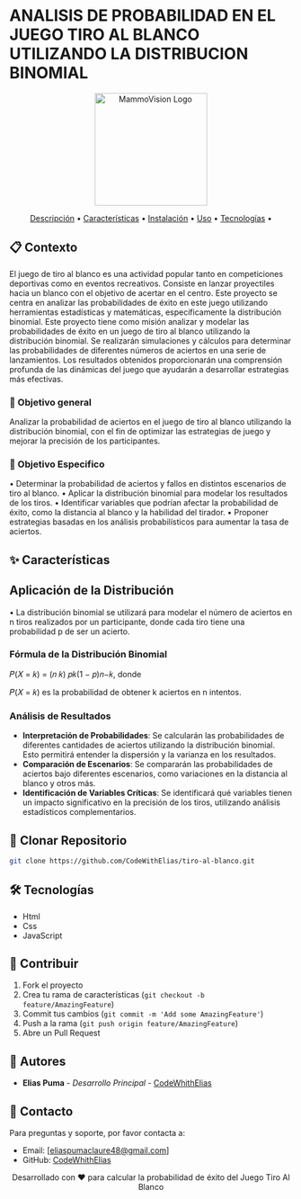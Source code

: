 # ANALISIS DE PROBABILIDAD EN EL JUEGO TIRO AL BLANCO UTILIZANDO LA DISTRIBUCION BINOMIAL

<div align="center">
  <img src="assets/logo.png" alt="MammoVision Logo" width="200"/>
  <br>
  <p>
    <a href="#descripción">Descripción</a> •
    <a href="#características">Características</a> •
    <a href="#instalación">Instalación</a> •
    <a href="#uso">Uso</a> •
    <a href="#tecnologías">Tecnologías</a> •
  </p>
</div>

## 📋 Contexto

El juego de tiro al blanco es una actividad popular tanto en competiciones deportivas como en
eventos recreativos. Consiste en lanzar proyectiles hacia un blanco con el objetivo de acertar en
el centro. Este proyecto se centra en analizar las probabilidades de éxito en este juego
utilizando herramientas estadísticas y matemáticas, específicamente la distribución binomial.
Este proyecto tiene como misión analizar y modelar las probabilidades de éxito en un juego de
tiro al blanco utilizando la distribución binomial. Se realizarán simulaciones y cálculos para
determinar las probabilidades de diferentes números de aciertos en una serie de lanzamientos.
Los resultados obtenidos proporcionarán una comprensión profunda de las dinámicas del juego
que ayudarán a desarrollar estrategias más efectivas.


### 🎯 Objetivo general

Analizar la probabilidad de aciertos en el juego de tiro al blanco utilizando la distribución
binomial, con el fin de optimizar las estrategias de juego y mejorar la precisión de los
participantes.

### 🎯 Objetivo Especifico

• Determinar la probabilidad de aciertos y fallos en distintos escenarios de tiro al blanco.
• Aplicar la distribución binomial para modelar los resultados de los tiros.
• Identificar variables que podrían afectar la probabilidad de éxito, como la distancia al blanco y
la habilidad del tirador.
• Proponer estrategias basadas en los análisis probabilísticos para aumentar la tasa de aciertos.


## ✨ Características

## Aplicación de la Distribución

• La distribución binomial se utilizará para modelar el número de aciertos en n tiros
realizados por un participante, donde cada tiro tiene una probabilidad p de ser un
acierto.

### Fórmula de la Distribución Binomial

𝑃(𝑋 = 𝑘) = (𝑛 𝑘) 𝑝𝑘(1 − 𝑝)𝑛−𝑘, donde

𝑃(𝑋 = 𝑘) es la probabilidad de obtener k aciertos en n intentos.

### Análisis de Resultados

- **Interpretación de Probabilidades**: Se calcularán las probabilidades de
diferentes cantidades de aciertos utilizando la distribución binomial. Esto
permitirá entender la dispersión y la varianza en los resultados.
- **Comparación de Escenarios**: Se compararán las probabilidades de aciertos
bajo diferentes escenarios, como variaciones en la distancia al blanco y otros
más.
- **Identificación de Variables Críticas**: Se identificará qué variables tienen un
impacto significativo en la precisión de los tiros, utilizando análisis
estadísticos complementarios.

## 🚀 Clonar Repositorio
```bash
git clone https://github.com/CodeWithElias/tiro-al-blanco.git
```

## 🛠️ Tecnologías
  - Html
  - Css
  - JavaScript

## 🤝 Contribuir

1. Fork el proyecto
2. Crea tu rama de características (`git checkout -b feature/AmazingFeature`)
3. Commit tus cambios (`git commit -m 'Add some AmazingFeature'`)
4. Push a la rama (`git push origin feature/AmazingFeature`)
5. Abre un Pull Request

## 👥 Autores
- **Elias Puma** - *Desarrollo Principal* - [CodeWhithElias](https://github.com/CodeWithElias)

## 📧 Contacto
Para preguntas y soporte, por favor contacta a:
- Email: [eliaspumaclaure48@gmail.com]
- GitHub: [CodeWhithElias](https://github.com/CodeWithElias)


<div align="center">
  Desarrollado con ❤️ para calcular la probabilidad de éxito del Juego Tiro Al Blanco
</div>

